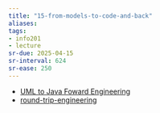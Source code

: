 ```yaml
---
title: "15-from-models-to-code-and-back"
aliases: 
tags: 
- info201
- lecture
sr-due: 2025-04-15
sr-interval: 624
sr-ease: 250
---
```


- [UML to Java Foward Engineering](notes/uml-java-forward-engineering.md)
- [round-trip-engineering](notes/round-trip-engineering.md)